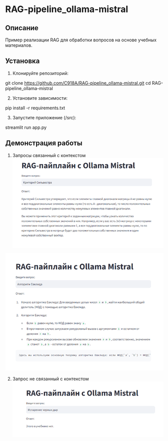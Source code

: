# RAG-pipeline_ollama-mistral
## Описание
Пример реализации RAG для обработки вопросов на основе учебных материалов.

## Установка
1. Клонируйте репозиторий:

git clone https://github.com/C918A/RAG-pipeline_ollama-mistral.git cd RAG-pipeline_ollama-mistral

2. Установите зависимости:

pip install -r requirements.txt

3. Запустите приложение (/src):

streamlit run app.py

## Демонстрация работы
1. Запросы связанный с контекстом
![Критерий Сильвестра](img/1_1.png)

![Алгоритм Евклида](img/1_2.png)

2. Запрос не связанный с контекстом
![Испарение черных дыр](img/2.png)
